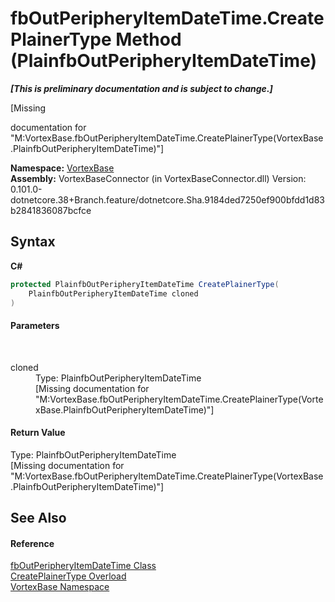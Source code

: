 # fbOutPeripheryItemDateTime.CreatePlainerType Method (PlainfbOutPeripheryItemDateTime)
 _**\[This is preliminary documentation and is subject to change.\]**_

\[Missing <summary> documentation for "M:VortexBase.fbOutPeripheryItemDateTime.CreatePlainerType(VortexBase.PlainfbOutPeripheryItemDateTime)"\]

**Namespace:**&nbsp;<a href="N_VortexBase.md">VortexBase</a><br />**Assembly:**&nbsp;VortexBaseConnector (in VortexBaseConnector.dll) Version: 0.101.0-dotnetcore.38+Branch.feature/dotnetcore.Sha.9184ded7250ef900bfdd1d83b2841836087bcfce

## Syntax

**C#**<br />
``` C#
protected PlainfbOutPeripheryItemDateTime CreatePlainerType(
	PlainfbOutPeripheryItemDateTime cloned
)
```


#### Parameters
&nbsp;<dl><dt>cloned</dt><dd>Type: PlainfbOutPeripheryItemDateTime<br />\[Missing <param name="cloned"/> documentation for "M:VortexBase.fbOutPeripheryItemDateTime.CreatePlainerType(VortexBase.PlainfbOutPeripheryItemDateTime)"\]</dd></dl>

#### Return Value
Type: PlainfbOutPeripheryItemDateTime<br />\[Missing <returns> documentation for "M:VortexBase.fbOutPeripheryItemDateTime.CreatePlainerType(VortexBase.PlainfbOutPeripheryItemDateTime)"\]

## See Also


#### Reference
<a href="T_VortexBase_fbOutPeripheryItemDateTime.md">fbOutPeripheryItemDateTime Class</a><br /><a href="Overload_VortexBase_fbOutPeripheryItemDateTime_CreatePlainerType.md">CreatePlainerType Overload</a><br /><a href="N_VortexBase.md">VortexBase Namespace</a><br />